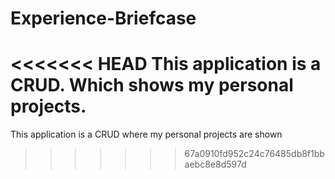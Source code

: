 # Experience-Briefcase
<<<<<<< HEAD
This application is a CRUD. Which shows my personal projects.
=======
This application is a CRUD where my personal projects are shown
>>>>>>> 67a0910fd952c24c76485db8f1bbaebc8e8d597d
